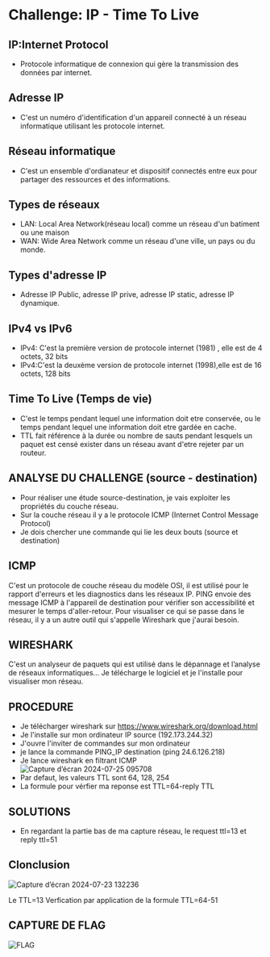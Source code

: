 # Challenge: IP - Time To Live
## IP:Internet Protocol
- Protocole informatique de connexion qui gère la transmission des données par internet.
## Adresse IP 
- C'est un numéro d'identification d'un appareil connecté à un réseau informatique utilisant les protocole internet.
## Réseau informatique
- C'est un ensemble d'ordianateur et dispositif connectés entre eux pour partager des ressources et des informations.
## Types de réseaux
- LAN: Local Area Network(réseau local) comme un réseau d'un batiment ou une maison
- WAN: Wide Area Network comme un réseau d'une ville, un pays ou du monde.
## Types d'adresse IP
- Adresse IP Public, adresse IP prive, adresse IP static, adresse IP dynamique.
## IPv4 vs IPv6
- IPv4: C'est la première version de protocole internet (1981) , elle est de 4 octets, 32 bits
- IPv4:C'est la deuxème version de protocole internet (1998),elle est de 16 octets, 128 bits 

## Time To Live (Temps de vie)
- C'est le temps pendant lequel une information doit etre conservée, ou le temps pendant lequel une information doit etre gardée en cache.
- TTL fait référence à la durée ou nombre de sauts pendant lesquels un paquet est censé exister dans un réseau avant d'etre rejeter par un routeur.

## ANALYSE DU CHALLENGE (source - destination)
- Pour réaliser une étude source-destination, je vais exploiter les propriétés du couche réseau.
- Sur la couche réseau il y a le protocole ICMP (Internet Control Message Protocol)
- Je dois chercher une commande qui lie les deux bouts (source et destination)

## ICMP
C'est un protocole de couche réseau du modèle OSI, il est utilisé pour le rapport d'erreurs et les diagnostics dans les réseaux IP. 
PING envoie des message ICMP à l'appareil de destination pour vérifier son accessibilité et mesurer le temps d'aller-retour.
Pour visualiser ce qui se passe dans le réseau, il y a un autre outil qui s'appelle Wireshark que j'aurai besoin.

## WIRESHARK
C'est un analyseur de paquets qui est utilisé dans le dépannage et l’analyse de réseaux informatiques...
Je télécharge le logiciel et je l'installe pour visualiser mon réseau.

## PROCEDURE
- Je télécharger wireshark sur https://www.wireshark.org/download.html
- Je l'installe sur mon ordinateur IP source (192.173.244.32)
- J'ouvre l'inviter de commandes sur mon ordinateur
- je lance la commande PING_IP destination (ping 24.6.126.218)
-  Je lance wireshark en filtrant ICMP
  ![Capture d’écran 2024-07-25 095708](https://github.com/user-attachments/assets/26bfb3a1-216a-4adf-9413-21a8ef128648)
- Par defaut, les valeurs TTL sont 64, 128, 254 
- La formule pour vérfier ma reponse est TTL=64-reply TTL

## SOLUTIONS
- En regardant la partie bas de ma capture réseau, le request ttl=13 et reply ttl=51

## Clonclusion
![Capture d’écran 2024-07-23 132236](https://github.com/user-attachments/assets/01dc2d64-4531-4931-aaae-cffd2a3cec59)

Le TTL=13
Verfication par application de la formule TTL=64-51

## CAPTURE DE FLAG

![FLAG](https://github.com/user-attachments/assets/b4e2c871-7ca7-4060-b6f0-c6e75d22c2d3)






